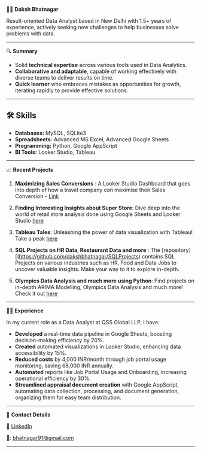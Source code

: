 👨‍💼 **Daksh Bhatnagar**

Result-oriented Data Analyst based in New Delhi with 1.5+ years of experience, actively seeking new challenges to help businesses solve problems with data.

---

 🔍 **Summary**

- Solid **technical expertise** across various tools used in Data Analytics.
- **Collaborative and adaptable**, capable of working effectively with diverse teams to deliver results on time.
- **Quick learner** who embraces mistakes as opportunities for growth, iterating rapidly to provide effective solutions.
---

## 🛠️ Skills

- **Databases:** MySQL, SQLite3
- **Spreadsheets:** Advanced MS Excel, Advanced Google Sheets
- **Programming:** Python, Google AppScript
- **BI Tools:** Looker Studio, Tableau

---


 📈 **Recent Projects**

1. **Maximizing Sales Conversions** : A Looker Studio Dashboard that goes into depth of how a travel company can maximise their Sales Conversion - [Link](https://lookerstudio.google.com/reporting/cc4ee68d-2634-4110-8652-811626ea9b05/page/p_4qnx3lohhd)
   
2. **Finding Interesting Insights about Super Store**: Dive deep into the world of retail store analysis done using Google Sheets and Looker Studio [here](https://docs.google.com/spreadsheets/d/14h0UCZOhi1nQx7oT7DY8SYmqp3S0Y5UssEjkGAuVgXo/edit#gid=312503756) 
   
3. **Tableau Tales**: Unleashing the power of data visualization with Tableau! Take a peak [here](https://public.tableau.com/app/profile/daksh.bhatnagar) 
   
4. **SQL Projects on HR Data, Restaurant Data and more** : The [repository][(https://github.com/dakshbhatnagar/SQLProjects) contains SQL Projects on various industries such as HR, Food and Data Jobs to uncover valuable insights. Make your way to it to explore in-depth.
 
5. **Olympics Data Analysis and much more using Python**: Find projects on in-depth ARIMA Modelling, Olympics Data Analysis and much more! Check it out [here](https://github.com/dakshbhatnagar/projects) 
---

👨‍💻 **Experience**

In my current role as a Data Analyst at QSS Global LLP, I have:

- **Developed** a real-time data pipeline in Google Sheets, boosting decision-making efficiency by 20%.
- **Created** automated visualizations in Looker Studio, enhancing data accessibility by 15%.
- **Reduced costs** by 4,000 INR/month through job portal usage monitoring, saving 68,000 INR annually.
- **Automated** reports like Job Portal Usage and Onboarding, increasing operational efficiency by 30%.
- **Streamlined appraisal document creation** with Google AppScript, automating data collection, processing, and document generation, organizing them for easy team distribution.
---

📧 **Contact Details**

🔗 [LinkedIn](https://www.linkedin.com/in/dakshb/)

📧: bhatnagar91@gmail.com

---
